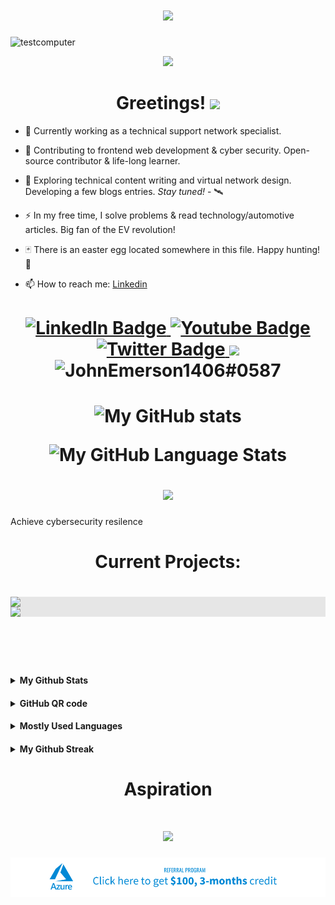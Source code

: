 <!--
**testcomputer/testcomputer** 
Keep your code clean
-->

<h1 align="center">
<img src="https://camo.githubusercontent.com/d88bdce683bc31abcfc8fd8774880f5a305e4e59/687474703a2f2f692e696d6775722e636f6d2f6337476d414a662e706e67" />
</h1>
<p align="left"> <img src="https://komarev.com/ghpvc/?username=raghav-byte" alt="testcomputer" /> </p>
<div id="header" align="center">
<img src="https://user-images.githubusercontent.com/104815254/170267211-7f5c43d2-cc8b-4e82-8bf3-068591c66093.gif" width="100"/>
 
</div>
<div id="badges">
</div>

<h1 align="center"> Greetings! 
 
<img src="https://camo.githubusercontent.com/e8e7b06ecf583bc040eb60e44eb5b8e0ecc5421320a92929ce21522dbc34c891/68747470733a2f2f6d656469612e67697068792e636f6d2f6d656469612f6876524a434c467a6361737252346961377a2f67697068792e676966" width="30px"/>
</h1> 

- :telescope: Currently working as a technical support network specialist. 

- 🧮 Contributing to frontend web development & cyber security. Open-source contributor & life-long learner.
 
- :seedling: Exploring technical content writing and virtual network design. Developing a few blogs entries. *Stay tuned!* - 🛰️

- :zap: In my free time, I solve problems & read technology/automotive articles. Big fan of the EV revolution!

- :black_joker: There is an easter egg located somewhere in this file. Happy hunting! 🎯 <!-- {YOU_FOUND.THE.FLAG} -->

- :mailbox: How to reach me: [Linkedin](https://www.linkedin.com/in/daniel-j-w-torres)

<h1 align="center">
    
<a href="https://www.linkedin.com/in/daniel-j-w-torres/">
<img src="https://img.shields.io/badge/LinkedIn-blue?style=for-the-badge&logo=linkedin&logoColor=white" alt="LinkedIn Badge"/> </a>
<a href="your-youtube-URL">
<img src="https://img.shields.io/badge/YouTube-red?style=for-the-badge&logo=youtube&logoColor=white" alt="Youtube Badge"/>
</a>
<a href="your-twitter-URL">
<img src="https://img.shields.io/badge/Twitter-blue?style=for-the-badge&logo=twitter&logoColor=white" alt="Twitter Badge"/>
</a>
<img src="https://camo.githubusercontent.com/b994fc2dc47e1b1c3bb4932c4b37df5930ec6cae8187a2f363ff63a906b23de4/68747470733a2f2f696d672e736869656c64732e696f2f62616467652f2d4769744875622d3138313731373f7374796c653d666f722d7468652d6261646765266c6f676f3d476974487562266c6f676f436f6c6f723d776869746527" data-canonical-src="https://img.shields.io/badge/-GitHub-181717?style=for-the-badge&amp;logo=GitHub&amp;logoColor=white'" style="max-width: 100%;"> <img src="https://camo.githubusercontent.com/3f990cfefb64f13d28397fe586c3aa38a81fde585de479205d63c79363ebe07a/68747470733a2f2f696d672e736869656c64732e696f2f62616467652f446973636f72642d3732383944413f7374796c653d666f722d7468652d6261646765266c6f676f3d646973636f7264266c6f676f436f6c6f723d7768697465" alt="JohnEmerson1406#0587" data-canonical-src="https://img.shields.io/badge/Discord-7289DA?style=for-the-badge&amp;logo=discord&amp;logoColor=white" style="max-width: 100%;">
  
<h1 align="center"> 
 
![My GitHub stats](https://github-readme-stats.vercel.app/api?username=testcomputer&&count_private=true&theme=tokyonight&show_icons=true)
 
 
![My GitHub Language Stats](https://github-readme-stats.vercel.app/api/top-langs/?username=testcomputer&langs_count=5&theme=tokyonight)
    
</div> 
<img src="https://camo.githubusercontent.com/d13643f87a628203f5f3f8eaf8352acf18ea045e8f4d255b8b39345478396d36/68747470733a2f2f6769746875622d726561646d652d73746174732e76657263656c2e6170702f6170692f746f702d6c616e67732f3f757365726e616d653d6a307368626c30636b266c61796f75743d636f6d70616374267468656d653d6769746875625f6461726b26686964655f626f726465723d74727565" data-canonical-src="https://github-readme-stats.vercel.app/api/top-langs/?username=testcomputer&amp;layout=compact&amp;theme=github_dark&amp;hide_border=true" style="max-width: 100%;">
</h1>
 
Achieve cybersecurity resilence
 
<!-- <details>
<summary>Web development</summary> Web development, also known as website development, refers to the tasks associated with creating, building, and maintaining websties.
</p>
</details>
-->

<h1 align="center">
Current Projects:
</h1>
 
<h1 align="center"> <img style="display: block;-webkit-user-select: none;margin: auto;background-color: hsl(0, 0%, 90%);transition: background-color 300ms;" src="https://iruntheinternet.com/lulzdump/images/gifs/IT-crowd-Maurice-Moss-ignoring-fire-computer-1382704848t.gif">  <img style="display: block;-webkit-user-select: none;margin: auto;background-color: hsl(0, 0%, 90%);transition: background-color 300ms;" src="http://3.bp.blogspot.com/-4qWTwclCzmg/VPcEgcA10nI/AAAAAAAAECQ/xz81Moc1z4I/s1600/14.gif">
  
<h1 align="center"> <img src="https://media1.giphy.com/media/gU25raLP4pUu4/giphy.gif?cid=790b761…&rid=giphy.gif&ct=g" alt="Coding Blue Screen GIF" style="width: 500px; height: 375px; left: 0px; top: 0px; opacity: 0;">
  
<h4>
<details>
<summary><strong>My Github Stats</strong></summary>
<img src = "https://github-readme-stats.vercel.app/api?username=testcomputer&count_private=true&include_all_commits=true&theme=buefy&show_icons=true" alt="Github Stats"
width="400" />
</details>
</h4>

 
 
 <h4>
 <details>
  <summary><strong> GitHub QR code</strong></summary>
  <img src="https://user-images.githubusercontent.com/104815254/170821003-5c96b0ba-e486-4af8-bae4-f9a129c09ed6.png" />
 </details>
 </h4>
 
<h4>
<details>
<summary><strong>Mostly Used Languages </strong></summary>
<img src="https://github-readme-stats.vercel.app/api/top-langs/?username=testcomputer&layout=compact" alt="testcomputer's mostly used Languages"/>
</details>
</h4>

<h4>
<details>
<summary><strong>My Github Streak</strong></summary>
<img src="https://github-readme-streak-stats.herokuapp.com/?user=testcomputer&show_icons=true&locale=en&layout=compact" alt="testcomputer's github streak" width="450" />
</details>
</h4>


 
 
 
 <h1 align="center">
Aspiration
</h1>

<h1 align="center">
<img src="https://i.pinimg.com/originals/c6/09/4c/c6094c95db35eb8c9cebbc354a91ef3a.gif" />
</h1>

<p align="center">
<a href="https://www.azure.com" target="_blank"> <img src="https://raw.githubusercontent.com/pry0cc/axiom/master/screenshots/Referrals/azure_referral.png" screenshots/Referrals/azure_referral.png/></a></p>

<!-- Editor's notes: 

Keep all code clean. 

-->

